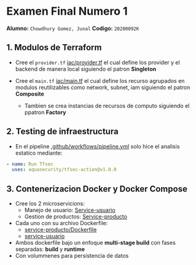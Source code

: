 # **Examen Final Numero 1**
**Alumno:** `Chowdhury Gomez, Junal`
**Codigo:** `20200092K`


## **1. Modulos de Terraform**

* Cree el  `provider.tf` [iac/provider.tf](iac/provider.tf) el cual define los provider y el backend de manera local siguiendo el patron **Singleton**

* Cree el `main.tf` [iac/main.tf](iac/main.tf) el cual define los recurso agrupados en modulos reutilizables como network, subnet, iam siguiendo el patron **Composite**
    - Tambien se crea instancias de recursos de computo siguiendo el ppatron **Factory**

## **2. Testing de infraestructura**
* En el pipeline [.github/workflows/pipeline.yml](.github/workflows/pipeline.yml) solo hice el analisis estatico mediante:

```yml
- name: Run Tfsec
  uses: aquasecurity/tfsec-action@v1.0.0
```

## **3. Contenerizacion Docker y Docker Compose**
* Cree los 2 microservicions:
    - Manejo de usuario: [Service-usuario](service-usuario/)
    - Gestion de productos: [Service-producto](service-producto/)
* Cada uno con su archivo Dockerfile:
    - [service-producto/Dockerfile](service-producto/Dockerfile)
    - [service-usuario](service-usuario/Dockerfile)
* Ambos dockerfile bajo un enfoque **multi-stage build** con fases separadas:
**build** y **runtime**
* Con volummenes para persistencia de datos










